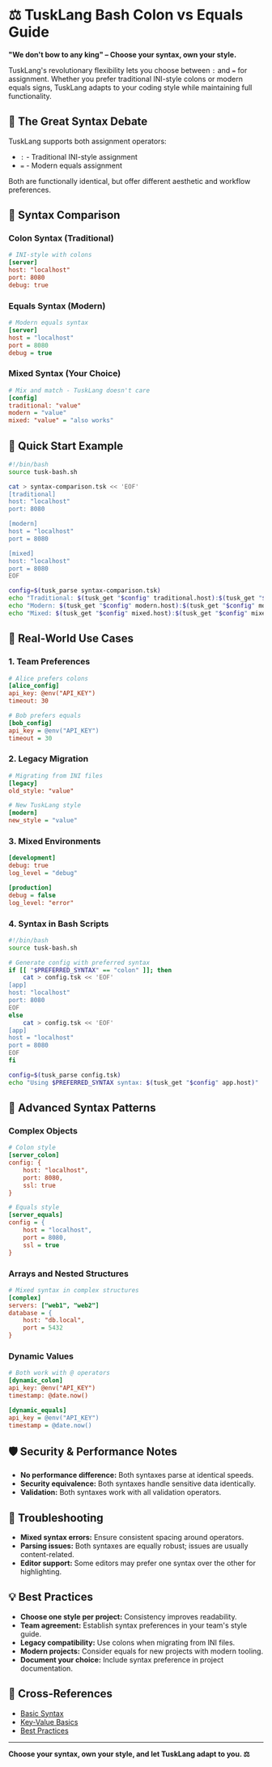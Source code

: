 # ⚖️ TuskLang Bash Colon vs Equals Guide

**"We don't bow to any king" – Choose your syntax, own your style.**

TuskLang's revolutionary flexibility lets you choose between `:` and `=` for assignment. Whether you prefer traditional INI-style colons or modern equals signs, TuskLang adapts to your coding style while maintaining full functionality.

## 🎯 The Great Syntax Debate
TuskLang supports both assignment operators:
- `:` - Traditional INI-style assignment
- `=` - Modern equals assignment

Both are functionally identical, but offer different aesthetic and workflow preferences.

## 📝 Syntax Comparison

### Colon Syntax (Traditional)
```ini
# INI-style with colons
[server]
host: "localhost"
port: 8080
debug: true
```

### Equals Syntax (Modern)
```ini
# Modern equals syntax
[server]
host = "localhost"
port = 8080
debug = true
```

### Mixed Syntax (Your Choice)
```ini
# Mix and match - TuskLang doesn't care
[config]
traditional: "value"
modern = "value"
mixed: "value" = "also works"
```

## 🚀 Quick Start Example

```bash
#!/bin/bash
source tusk-bash.sh

cat > syntax-comparison.tsk << 'EOF'
[traditional]
host: "localhost"
port: 8080

[modern]
host = "localhost"
port = 8080

[mixed]
host: "localhost"
port = 8080
EOF

config=$(tusk_parse syntax-comparison.tsk)
echo "Traditional: $(tusk_get "$config" traditional.host):$(tusk_get "$config" traditional.port)"
echo "Modern: $(tusk_get "$config" modern.host):$(tusk_get "$config" modern.port)"
echo "Mixed: $(tusk_get "$config" mixed.host):$(tusk_get "$config" mixed.port)"
```

## 🔗 Real-World Use Cases

### 1. Team Preferences
```ini
# Alice prefers colons
[alice_config]
api_key: @env("API_KEY")
timeout: 30

# Bob prefers equals
[bob_config]
api_key = @env("API_KEY")
timeout = 30
```

### 2. Legacy Migration
```ini
# Migrating from INI files
[legacy]
old_style: "value"

# New TuskLang style
[modern]
new_style = "value"
```

### 3. Mixed Environments
```ini
[development]
debug: true
log_level = "debug"

[production]
debug = false
log_level: "error"
```

### 4. Syntax in Bash Scripts
```bash
#!/bin/bash
source tusk-bash.sh

# Generate config with preferred syntax
if [[ "$PREFERRED_SYNTAX" == "colon" ]]; then
    cat > config.tsk << 'EOF'
[app]
host: "localhost"
port: 8080
EOF
else
    cat > config.tsk << 'EOF'
[app]
host = "localhost"
port = 8080
EOF
fi

config=$(tusk_parse config.tsk)
echo "Using $PREFERRED_SYNTAX syntax: $(tusk_get "$config" app.host)"
```

## 🧠 Advanced Syntax Patterns

### Complex Objects
```ini
# Colon style
[server_colon]
config: {
    host: "localhost",
    port: 8080,
    ssl: true
}

# Equals style
[server_equals]
config = {
    host = "localhost",
    port = 8080,
    ssl = true
}
```

### Arrays and Nested Structures
```ini
# Mixed syntax in complex structures
[complex]
servers: ["web1", "web2"]
database = {
    host: "db.local",
    port = 5432
}
```

### Dynamic Values
```ini
# Both work with @ operators
[dynamic_colon]
api_key: @env("API_KEY")
timestamp: @date.now()

[dynamic_equals]
api_key = @env("API_KEY")
timestamp = @date.now()
```

## 🛡️ Security & Performance Notes
- **No performance difference:** Both syntaxes parse at identical speeds.
- **Security equivalence:** Both syntaxes handle sensitive data identically.
- **Validation:** Both syntaxes work with all validation operators.

## 🐞 Troubleshooting
- **Mixed syntax errors:** Ensure consistent spacing around operators.
- **Parsing issues:** Both syntaxes are equally robust; issues are usually content-related.
- **Editor support:** Some editors may prefer one syntax over the other for highlighting.

## 💡 Best Practices
- **Choose one style per project:** Consistency improves readability.
- **Team agreement:** Establish syntax preferences in your team's style guide.
- **Legacy compatibility:** Use colons when migrating from INI files.
- **Modern projects:** Consider equals for new projects with modern tooling.
- **Document your choice:** Include syntax preference in project documentation.

## 🔗 Cross-References
- [Basic Syntax](003-basic-syntax-bash.md)
- [Key-Value Basics](007-key-value-basics-bash.md)
- [Best Practices](023-best-practices-bash.md)

---

**Choose your syntax, own your style, and let TuskLang adapt to you. ⚖️** 